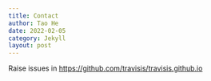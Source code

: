 ```yaml
---
title: Contact
author: Tao He
date: 2022-02-05
category: Jekyll
layout: post
---
```


Raise issues in https://github.com/travisis/travisis.github.io
